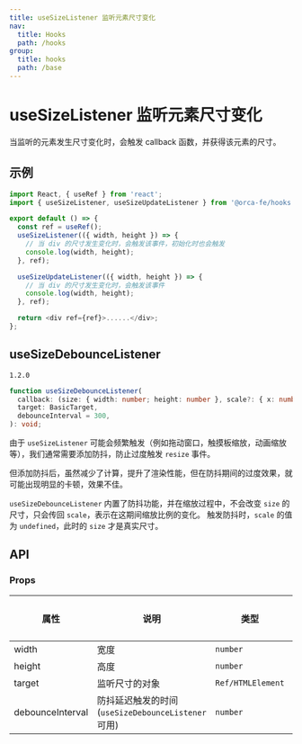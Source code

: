 ```yaml
---
title: useSizeListener 监听元素尺寸变化
nav:
  title: Hooks
  path: /hooks
group:
  title: hooks
  path: /base
---
```


# useSizeListener 监听元素尺寸变化

当监听的元素发生尺寸变化时，会触发 callback 函数，并获得该元素的尺寸。

## 示例

```javascript
import React, { useRef } from 'react';
import { useSizeListener, useSizeUpdateListener } from '@orca-fe/hooks';

export default () => {
  const ref = useRef();
  useSizeListener(({ width, height }) => {
    // 当 div 的尺寸发生变化时，会触发该事件，初始化时也会触发
    console.log(width, height);
  }, ref);

  useSizeUpdateListener(({ width, height }) => {
    // 当 div 的尺寸发生变化时，会触发该事件
    console.log(width, height);
  }, ref);

  return <div ref={ref}>......</div>;
};
```

## useSizeDebounceListener

`1.2.0`

```ts
function useSizeDebounceListener(
  callback: (size: { width: number; height: number }, scale?: { x: number; y: number }) => void,
  target: BasicTarget,
  debounceInterval = 300,
): void;
```

由于 `useSizeListener` 可能会频繁触发（例如拖动窗口，触摸板缩放，动画缩放等），我们通常需要添加防抖，防止过度触发 `resize` 事件。

但添加防抖后，虽然减少了计算，提升了渲染性能，但在防抖期间的过度效果，就可能出现明显的卡顿，效果不佳。

`useSizeDebounceListener` 内置了防抖功能，并在缩放过程中，不会改变 `size` 的尺寸，只会传回 `scale`，表示在这期间缩放比例的变化。 触发防抖时，`scale` 的值为 `undefined`，此时的 `size` 才是真实尺寸。

## API

### Props

| 属性             | 说明                                               | 类型              | 默认值 |
| ---------------- | -------------------------------------------------- | ----------------- | ------ |
| width            | 宽度                                               | `number`          | -      |
| height           | 高度                                               | `number`          | -      |
| target           | 监听尺寸的对象                                     | `Ref/HTMLElement` | -      |
| debounceInterval | 防抖延迟触发的时间(`useSizeDebounceListener` 可用) | `number`          | `300`  |
